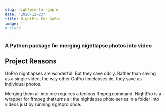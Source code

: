 ```yaml
---
slug: nightpro-for-gopro
date: "2020-12-23"
title: NightPro For GoPro
image: ''
# blurb
---
```


### A Python package for merging nightlapse photos into video

## Project Reasons

GoPro nightlapses are wonderful. But they save oddly. Rather than saving as a single video, the way other GoPro timelapses do, they save as individual photos.

Merging them all into one requires a tedious ffmpeg command. NightPro is a wrapper for ffmpeg that turns all the nightlapse photo series in a folder into videos just by running nightpro once.

